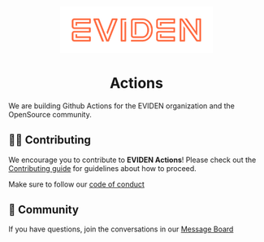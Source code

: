 <div align='center'>
<img alt="Eviden" src="profile/assets/Eviden_Logo_Orange.png?raw=true" width="300px">
<h1>Actions</h1>
</div>

We are building Github Actions for the EVIDEN organization and the OpenSource community.

## 🧑‍💻 Contributing

We encourage you to contribute to **EVIDEN Actions**! Please check out the [Contributing guide](https://github.com/eviden-actions/.github/blob/main/CONTRIBUTING.md) for guidelines about how to proceed.

Make sure to follow our [code of conduct](https://github.com/eviden-actions/.github/blob/main/CODE_OF_CONDUCT.md)

## 🤝 Community

If you have questions, join the conversations in our [Message Board](https://github.com/orgs/eviden-actions/discussions)


